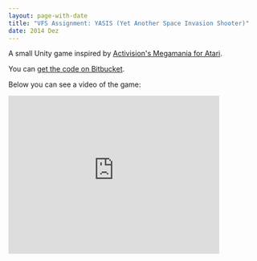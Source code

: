 ```yaml
---
layout: page-with-date
title: "VFS Assignment: YASIS (Yet Another Space Invasion Shooter)"
date: 2014 Dez
---
```


A small Unity game inspired by <a href="https://www.youtube.com/watch?v=BhK8h6iBr-A" target="_blank">Activision's Megamania for Atari</a>.

You can <a href="http://bitbucket.org/fredzvt/yasis" target="_blank">get the code on Bitbucket</a>.

Below you can see a video of the game:

<iframe width="420" height="315" src="https://www.youtube.com/embed/_B8IbYvrAqo" frameborder="0" allowfullscreen></iframe>